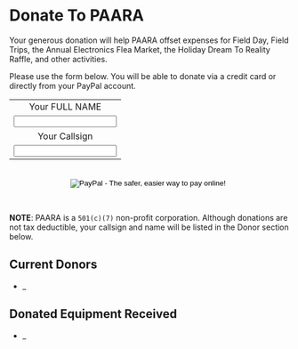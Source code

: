 # Donate To PAARA

Your generous donation will help PAARA offset expenses for Field Day, Field Trips, the Annual Electronics Flea Market, the Holiday Dream To Reality Raffle, and other activities.

Please use the form below. You will be able to donate via a credit card or directly from your PayPal account.


<form action="https://www.paypal.com/cgi-bin/webscr" method="post" target="_top">
<input type="hidden" name="cmd" value="_s-xclick">
<input type="hidden" name="hosted_button_id" value="LCRCAB44UNBZN">

<table width="300" align="center">

<tr><td><div align="center">
  <input type="hidden" name="on1" value="Your Name">
  <span class="tahoma-14-boldred">Your </span><span class="tahoma-14-bluebold">FULL NAME</span></div></td></tr><tr><td><div align="center">
  <input type="text" name="os1" maxlength="200">
  </div></td></tr>
  <tr><td><div align="center">
  <input type="hidden" name="on2" value="Your Callsign">
  <span class="tahoma-14-boldred">Your Callsign</span></div></td></tr><tr><td><div align="center">
  <input type="text" name="os2" maxlength="200">
  </div></td></tr>
</table><br/>

 <div align="center">
  <input type="image" src="https://www.paypalobjects.com/en_US/i/btn/btn_donateCC_LG.gif" border="0" name="submit" alt="PayPal - The safer, easier way to pay online!">
  <img alt="" border="0" src="https://www.paypalobjects.com/en_US/i/scr/pixel.gif" width="1" height="1"></div>
 </form>
<br />

**NOTE**: PAARA is a `501(c)(7)` non-profit corporation. Although donations are not tax deductible, your callsign and name will be listed in the Donor section below.

## Current Donors

* _

## Donated Equipment Received

* _

